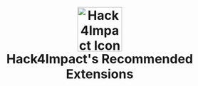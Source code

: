 <h1 align="center">
  <br>
    <a href="https://hack4impact.org/"><img src="https://raw.githubusercontent.com/hack4impact/h4i-extension-pack/main/static/rotating-icon.gif" alt="Hack4Impact Icon" width="100"></a>
  <br>
  <b>Hack4Impact's Recommended Extensions</b>
</h1>
